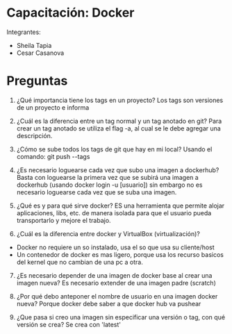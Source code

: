 # Capacitación: Docker
Integrantes:
- Sheila Tapia
- Cesar Casanova

# Preguntas

1. ¿Qué importancia tiene los tags en un proyecto?
Los tags son versiones de un proyecto e informa 

2. ¿Cuál es la diferencia entre un tag normal y un tag anotado en git?
Para crear un tag anotado se utiliza el flag -a, al cual se le debe agregar una descripción.

3. ¿Cómo se sube todos los tags de git que hay en mi local?
Usando el comando: git push --tags 

4. ¿Es necesario loguearse cada vez que subo una imagen a dockerhub?
Basta con loguearse la primera vez que se subirá una imagen a dockerhub (usando docker login -u [usuario]) sin embargo no es necesario loguearse cada vez que se suba una imagen.

5. ¿Qué es y para qué sirve docker?
ES una herramienta que permite alojar aplicaciones, libs, etc. de manera isolada para que el usuario pueda transportarlo y mejore el trabajo.

6. ¿Cuál es la diferencia entre docker y VirtualBox (virtualización)?
- Docker no requiere un so instalado, usa el so que usa su cliente/host
- Un contenedor de docker es mas ligero, porque usa los recurso basicos del kernel que no cambian de una pc a otra.

7. ¿Es necesario depender de una imagen de docker base al crear una imagen nueva?
Es necesario extender de una imagen padre (scratch)

8. ¿Por qué debo anteponer el nombre de usuario en una imagen docker nueva?
Porque docker debe saber a que docker hub va  pushear

9. ¿Que pasa si creo una imagen sin especificar una versión o tag, con qué versión se crea?
Se crea con 'latest'